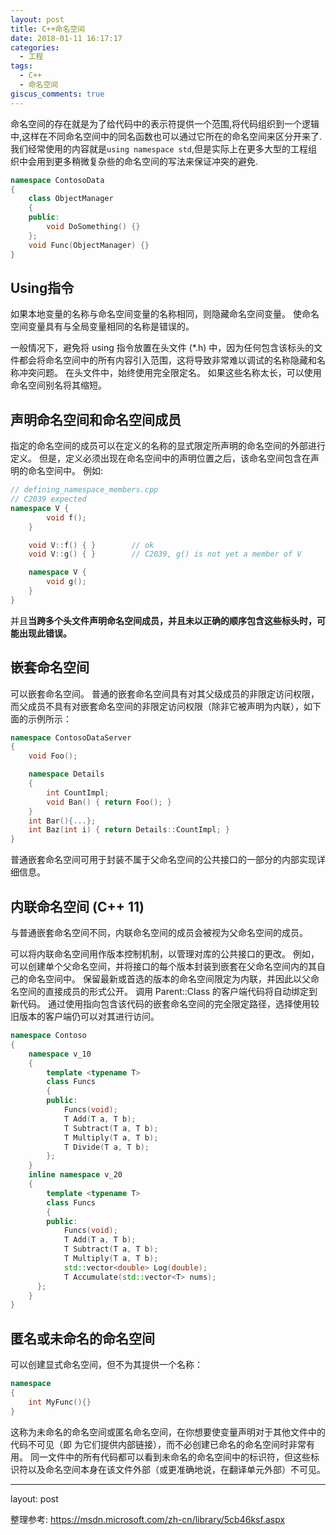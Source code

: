 ```yaml
---
layout: post
title: C++命名空间
date: 2018-01-11 16:17:17
categories:
  - 工程
tags:
  - C++
  - 命名空间
giscus_comments: true
---
```


命名空间的存在就是为了给代码中的表示符提供一个范围,将代码组织到一个逻辑中,这样在不同命名空间中的同名函数也可以通过它所在的命名空间来区分开来了.我们经常使用的内容就是`using namespace std`,但是实际上在更多大型的工程组织中会用到更多稍微复杂些的命名空间的写法来保证冲突的避免.

<!-- more -->

```c++
namespace ContosoData
{
    class ObjectManager
    {
    public:
        void DoSomething() {}
    };
    void Func(ObjectManager) {}
}
```

## Using指令

如果本地变量的名称与命名空间变量的名称相同，则隐藏命名空间变量。 使命名空间变量具有与全局变量相同的名称是错误的。

一般情况下，避免将 using 指令放置在头文件 (\*.h) 中，因为任何包含该标头的文件都会将命名空间中的所有内容引入范围，这将导致非常难以调试的名称隐藏和名称冲突问题。 在头文件中，始终使用完全限定名。 如果这些名称太长，可以使用命名空间别名将其缩短。

## 声明命名空间和命名空间成员

指定的命名空间的成员可以在定义的名称的显式限定所声明的命名空间的外部进行定义。 但是，定义必须出现在命名空间中的声明位置之后，该命名空间包含在声明的命名空间中。 例如:

```c++
// defining_namespace_members.cpp
// C2039 expected
namespace V {
        void f();
    }

    void V::f() { }        // ok
    void V::g() { }        // C2039, g() is not yet a member of V

    namespace V {
        void g();
    }
}
```

并且**当跨多个头文件声明命名空间成员，并且未以正确的顺序包含这些标头时，可能出现此错误。**

## 嵌套命名空间

可以嵌套命名空间。 普通的嵌套命名空间具有对其父级成员的非限定访问权限，而父成员不具有对嵌套命名空间的非限定访问权限（除非它被声明为内联），如下面的示例所示：

```c++
namespace ContosoDataServer
{
    void Foo();

    namespace Details
    {
        int CountImpl;
        void Ban() { return Foo(); }
    }
    int Bar(){...};
    int Baz(int i) { return Details::CountImpl; }
}
```

普通嵌套命名空间可用于封装不属于父命名空间的公共接口的一部分的内部实现详细信息。

## 内联命名空间 (C++ 11)

与普通嵌套命名空间不同，内联命名空间的成员会被视为父命名空间的成员。

可以将内联命名空间用作版本控制机制，以管理对库的公共接口的更改。 例如，可以创建单个父命名空间，并将接口的每个版本封装到嵌套在父命名空间内的其自己的命名空间中。 保留最新或首选的版本的命名空间限定为内联，并因此以父命名空间的直接成员的形式公开。 调用 Parent::Class 的客户端代码将自动绑定到新代码。 通过使用指向包含该代码的嵌套命名空间的完全限定路径，选择使用较旧版本的客户端仍可以对其进行访问。

```c++
namespace Contoso
{
    namespace v_10
    {
        template <typename T>
        class Funcs
        {
        public:
            Funcs(void);
            T Add(T a, T b);
            T Subtract(T a, T b);
            T Multiply(T a, T b);
            T Divide(T a, T b);
        };
    }
    inline namespace v_20
    {
        template <typename T>
        class Funcs
        {
        public:
            Funcs(void);
            T Add(T a, T b);
            T Subtract(T a, T b);
            T Multiply(T a, T b);
            std::vector<double> Log(double);
            T Accumulate(std::vector<T> nums);
      };
    }
}
```

## 匿名或未命名的命名空间

可以创建显式命名空间，但不为其提供一个名称：

```c++
namespace
{
    int MyFunc(){}
}
```

这称为未命名的命名空间或匿名命名空间，在你想要使变量声明对于其他文件中的代码不可见（即 为它们提供内部链接），而不必创建已命名的命名空间时非常有用。 同一文件中的所有代码都可以看到未命名的命名空间中的标识符，但这些标识符以及命名空间本身在该文件外部（或更准确地说，在翻译单元外部）不可见。

---

layout: post

整理参考: <https://msdn.microsoft.com/zh-cn/library/5cb46ksf.aspx>
